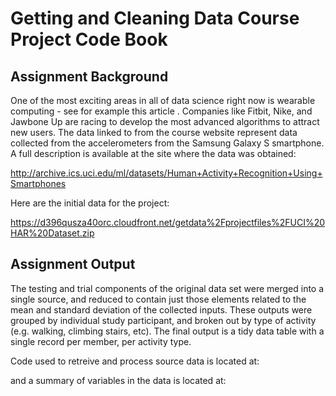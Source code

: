 # Getting and Cleaning Data Course Project Code Book

## Assignment Background
One of the most exciting areas in all of data science right now is wearable computing - see for example this article . Companies like Fitbit, Nike, and Jawbone Up are racing to develop the most advanced algorithms to attract new users. The data linked to from the course website represent data collected from the accelerometers from the Samsung Galaxy S smartphone. A full description is available at the site where the data was obtained: 

http://archive.ics.uci.edu/ml/datasets/Human+Activity+Recognition+Using+Smartphones 

Here are the initial data for the project: 

https://d396qusza40orc.cloudfront.net/getdata%2Fprojectfiles%2FUCI%20HAR%20Dataset.zip 

## Assignment Output
The testing and trial components of the original data set were merged into a single source, and reduced to contain just those elements related to the mean and standard deviation of the collected inputs. These outputs were grouped by individual study participant, and broken out by type of activity (e.g. walking, climbing stairs, etc). The final output is a tidy data table with a single record per member, per activity type.

Code used to retreive and process source data is located at:

and a summary of variables in the data is located at:




